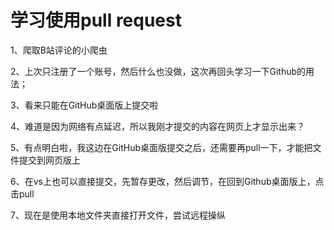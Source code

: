 # 学习使用pull request



1、爬取B站评论的小爬虫




2、上次只注册了一个账号，然后什么也没做，这次再回头学习一下Github的用法；

3、看来只能在GitHub桌面版上提交啦

4、难道是因为网络有点延迟，所以我刚才提交的内容在网页上才显示出来？

5、有点明白啦，我这边在GitHub桌面版提交之后，还需要再pull一下，才能把文件提交到网页版上

6、在vs上也可以直接提交，先暂存更改，然后调节，在回到Github桌面版上，点击pull

7、现在是使用本地文件夹直接打开文件，尝试远程操纵